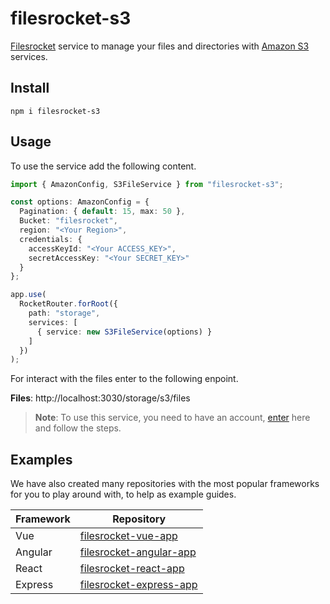 # filesrocket-s3
[Filesrocket](https://github.com/IvanZM123/filesrocket) service to manage your files and directories with [Amazon S3](https://aws.amazon.com/s3/) services.

## Install
```
npm i filesrocket-s3
```

## Usage
To use the service add the following content.

```ts
import { AmazonConfig, S3FileService } from "filesrocket-s3";

const options: AmazonConfig = {
  Pagination: { default: 15, max: 50 },
  Bucket: "filesrocket",
  region: "<Your Region>",
  credentials: {
    accessKeyId: "<Your ACCESS_KEY>",
    secretAccessKey: "<Your SECRET_KEY>"
  }
};

app.use(
  RocketRouter.forRoot({
    path: "storage",
    services: [
      { service: new S3FileService(options) }
    ]
  })
);
```

For interact with the files enter to the following enpoint.

**Files**: http://localhost:3030/storage/s3/files

> **Note**: To use this service, you need to have an account, [enter](https://aws.amazon.com/s3/) here and follow the steps.

## Examples
We have also created many repositories with the most popular frameworks for you to play around with, to help as example guides.

| Framework | Repository |
| --------- | ---------- |
| Vue | [filesrocket-vue-app](https://github.com/IvanZM123/filesrocket-vue-app) |
| Angular | [filesrocket-angular-app](https://github.com/IvanZM123/filesrocket-angular-app) |
| React | [filesrocket-react-app](https://github.com/IvanZM123/filesrocket-react-app)|
| Express | [filesrocket-express-app](https://github.com/IvanZM123/filesrocket-express-app) |
